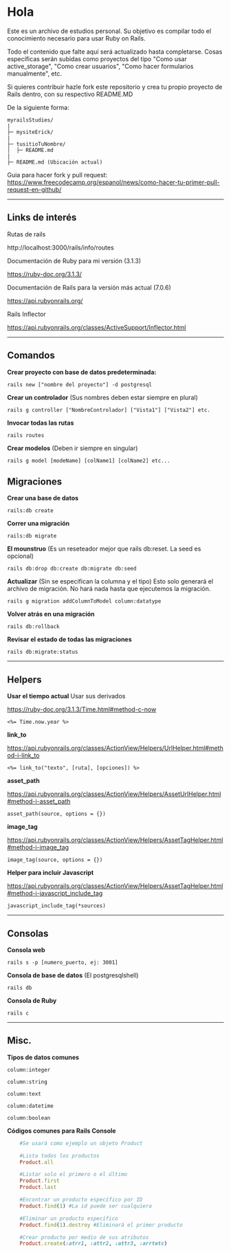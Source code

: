 # Hola
Este es un archivo de estudios personal. Su objetivo es compilar todo el conocimiento necesario para usar Ruby on Rails.

Todo el contenido que falte aquí será actualizado hasta completarse. Cosas específicas serán subidas como proyectos del tipo "Como usar active_storage", "Como crear usuarios", "Como hacer formularios manualmente", etc.

Si quieres contribuir hazle fork este repositorio y crea tu propio proyecto de Rails dentro, con su respectivo README.MD

De la siguiente forma:

    myrailsStudies/
    |
    ├─ mysiteErick/
    |
    ├─ tusitioTuNombre/
    │  ├─ README.md
    |
    ├─ README.md (Ubicación actual)

Guia para hacer fork y pull request: https://www.freecodecamp.org/espanol/news/como-hacer-tu-primer-pull-request-en-github/

---

## Links de interés

Rutas de rails

http://localhost:3000/rails/info/routes

Documentación de Ruby para mi versión (3.1.3)

https://ruby-doc.org/3.1.3/

Documentación de Rails para la versión más actual (7.0.6)

https://api.rubyonrails.org/

Rails Inflector 

https://api.rubyonrails.org/classes/ActiveSupport/Inflector.html

---
## Comandos
**Crear proyecto con base de datos predeterminada:**

    rails new ["nombre del proyecto"] -d postgresql
**Crear un controlador**
(Sus nombres deben estar siempre en plural)

    rails g controller ["NombreControlador] ["Vista1"] ["Vista2"] etc.


**Invocar todas las rutas**

    rails routes

**Crear modelos** (Deben ir siempre en singular)

    rails g model [modeName] [colName1] [colName2] etc...


## Migraciones

**Crear una base de datos**

    rails:db create

**Correr una migración**

    rails:db migrate

**El mounstruo** (Es un reseteador mejor que rails db:reset. La seed es opcional)

    rails db:drop db:create db:migrate db:seed

**Actualizar** (Sin se especifican la columna y el tipo)
Esto solo generará el archivo de migración. No hará nada hasta que ejecutemos la migración.

    rails g migration addColumnToModel column:datatype

**Volver atrás en una migración**

    rails db:rollback

**Revisar el estado de todas las migraciones**

    rails db:migrate:status


---
## Helpers
**Usar el tiempo actual**
Usar sus derivados

https://ruby-doc.org/3.1.3/Time.html#method-c-now

	<%= Time.now.year %>

**link_to**

https://api.rubyonrails.org/classes/ActionView/Helpers/UrlHelper.html#method-i-link_to

    <%= link_to("texto", [ruta], [opciones]) %>

**asset_path**

https://api.rubyonrails.org/classes/ActionView/Helpers/AssetUrlHelper.html#method-i-asset_path

    asset_path(source, options = {})

**image_tag**

https://api.rubyonrails.org/classes/ActionView/Helpers/AssetTagHelper.html#method-i-image_tag

    image_tag(source, options = {})

**Helper para incluir Javascript**

https://api.rubyonrails.org/classes/ActionView/Helpers/AssetTagHelper.html#method-i-javascript_include_tag

    javascript_include_tag(*sources)

---
## Consolas

**Consola web**

    rails s -p [numero_puerto, ej: 3001]

**Consola de base de datos** (El postgresqlshell)

    rails db

**Consola de Ruby**

    rails c

---

## Misc.

**Tipos de datos comunes**

    column:integer

    column:string

    column:text

    column:datetime

    column:boolean

**Códigos comunes para Rails Console**

```ruby
    #Se usará como ejemplo un objeto Product

    #Lista todos los productos
    Product.all

    #Listar solo el primero o el último
    Product.first
    Product.last

    #Encontrar un producto específico por ID
    Product.find(1) #La id puede ser cualquiera

    #Eliminar un producto específico
    Product.find(1).destroy #Eliminará el primer producto

    #Crear producto por medio de sus atributos
    Product.create(:atrr1, :attr2, :attr3, :arrtetc)
```